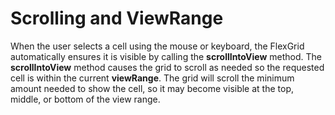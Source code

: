 Scrolling and ViewRange
=======================

When the user selects a cell using the mouse or keyboard, the FlexGrid automatically ensures it is visible by calling the **scrollIntoView** method. The **scrollIntoView** method causes the grid to scroll as needed so the requested cell is within the current **viewRange**. The grid will scroll the minimum amount needed to show the cell, so it may become visible at the top, middle, or bottom of the view range.